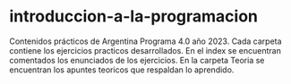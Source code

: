 # introduccion-a-la-programacion
Contenidos prácticos de Argentina Programa 4.0 año 2023.
Cada carpeta contiene los ejercicios practicos desarrollados. 
En el index se encuentran comentados los enunciados de los ejercicios.
En la carpeta Teoria se encuentran los apuntes teoricos que respaldan lo aprendido.
